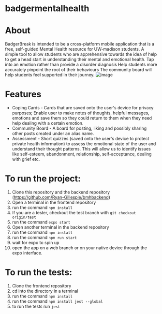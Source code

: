 # badgermentalhealth

# About
BadgerBreak is intended to be a cross-platform mobile application that is a free, self-guided Mental Health resource for UW-madison students. 
A simple tool to allow students who are apprehensive towards the idea of help to get a head start in understanding their mental and emotional health. 
Tap into an emotion rather than provide a disorder diagnosis
Help students more accurately pinpoint the root of their behaviours 
The community board will help students feel supported in their journey.
![image](https://user-images.githubusercontent.com/60984268/189781028-90cab8ec-5dac-406b-b468-82f3ef636577.png)


# Features

- Coping Cards - Cards that are saved onto the user's device for privacy purposes; Enable user to make notes of thoughts, helpful messages, emotions and save them so they could return to them when they need help dealing with a certain emotion.
- Community Board - A board for posting, liking and possibly sharing other posts created under an alias name.
- Assessment - Short quizzes (saved onto the user's device to protect private health information) to assess the emotional state of the user and understand their thought patterns. This will allow us
to identify issues like self-esteem, abandonment, relationship, self-acceptance, dealing with grief etc.

# To run the project:

1. Clone this repository and the backend repository (https://github.com/Ryan-Gillespie/bmhbackend)
2. Open a terminal in the frontend repository
3. run the command `npm install`
4.  If you are a tester, checkout the test branch with `git checkout origin/test`
5. run the command `expo start`
6. Open another terminal in the backend repository
7. run the command `npm install`
8. run the command `npm run start`
9. wait for expo to spin up
10. open the app on a web branch or on your native device through the expo interface.

# To run the tests:

1. Clone the frontend repository
2. cd into the directory in a terminal
3. run the command `npm install`
4. run the command `npm install jest --global`
5. to run the tests run `jest`
